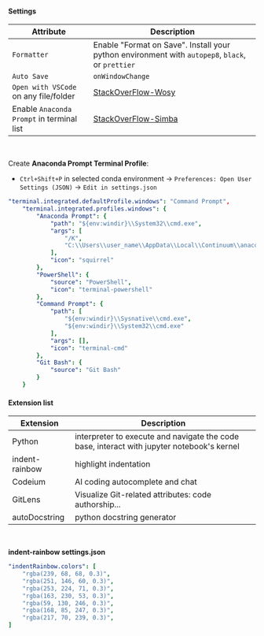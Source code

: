 #### Settings

| Attribute | Description |
| -------- | -------- |
| `Formatter` | Enable "Format on Save". Install your python environment with `autopep8`, `black`, or `prettier`|
| `Auto Save`| `onWindowChange`|
| `Open with VSCode` on any file/folder| [StackOverFlow-Wosy](https://stackoverflow.com/questions/37306672/visual-studio-code-open-with-code-does-not-appear-after-right-clicking-a-folde)|
|Enable `Anaconda Prompt` in terminal list| [StackOverFlow-Simba](https://stackoverflow.com/questions/44597662/conda-command-is-not-recognized-on-windows-10)|

<br>

Create **Anaconda Prompt Terminal Profile**: 
- `Ctrl+Shift+P` in selected conda environment -> `Preferences: Open User Settings (JSON)` -> `Edit in settings.json`

```yaml
"terminal.integrated.defaultProfile.windows": "Command Prompt",
    "terminal.integrated.profiles.windows": {
        "Anaconda Prompt": {
            "path": "${env:windir}\\System32\\cmd.exe",
            "args": [
                "/K",
                "C:\\Users\\user_name\\AppData\\Local\\Continuum\\anaconda3\\condabin\\activate.bat C:\\Users\\user_name\\AppData\\Local\\Continuum\\anaconda3"
            ],
            "icon": "squirrel"
        },
        "PowerShell": {
            "source": "PowerShell",
            "icon": "terminal-powershell"
        },
        "Command Prompt": {
            "path": [
                "${env:windir}\\Sysnative\\cmd.exe",
                "${env:windir}\\System32\\cmd.exe"
            ],
            "args": [],
            "icon": "terminal-cmd"
        },
        "Git Bash": {
            "source": "Git Bash"
        }
    }
```

#### Extension list

| Extension | Description |
| -------- | -------- |
| Python | interpreter to execute and navigate the code base, interact with jupyter notebook's kernel|
| indent-rainbow| highlight indentation|
| Codeium| AI coding autocomplete and chat|
| GitLens| Visualize Git-related attributes: code authorship...|
| autoDocstring | python docstring generator |

<br>

**indent-rainbow settings.json**
```yaml
"indentRainbow.colors": [
    "rgba(239, 68, 68, 0.3)",
    "rgba(251, 146, 60, 0.3)",
    "rgba(253, 224, 71, 0.3)",
    "rgba(163, 230, 53, 0.3)",
    "rgba(59, 130, 246, 0.3)",
    "rgba(168, 85, 247, 0.3)",
    "rgba(217, 70, 239, 0.3)",
]
```